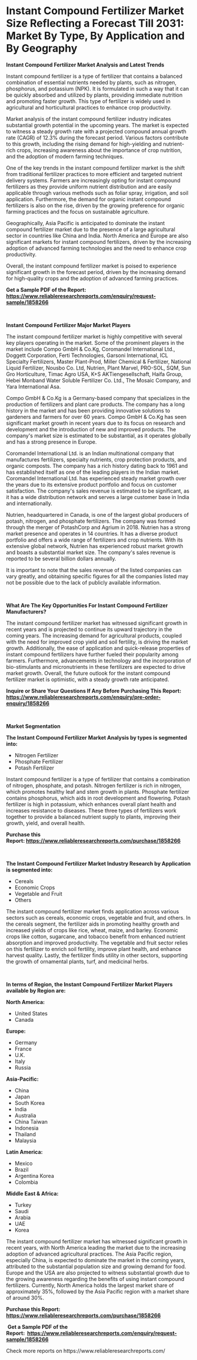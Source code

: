 <p><h1>Instant Compound Fertilizer Market Size Reflecting a Forecast Till 2031: Market By Type, By Application and By Geography</h1></p><p><strong>Instant Compound Fertilizer Market Analysis and Latest Trends</strong></p>
<p><p>Instant compound fertilizer is a type of fertilizer that contains a balanced combination of essential nutrients needed by plants, such as nitrogen, phosphorus, and potassium (NPK). It is formulated in such a way that it can be quickly absorbed and utilized by plants, providing immediate nutrition and promoting faster growth. This type of fertilizer is widely used in agricultural and horticultural practices to enhance crop productivity.</p><p>Market analysis of the instant compound fertilizer industry indicates substantial growth potential in the upcoming years. The market is expected to witness a steady growth rate with a projected compound annual growth rate (CAGR) of 12.3% during the forecast period. Various factors contribute to this growth, including the rising demand for high-yielding and nutrient-rich crops, increasing awareness about the importance of crop nutrition, and the adoption of modern farming techniques.</p><p>One of the key trends in the instant compound fertilizer market is the shift from traditional fertilizer practices to more efficient and targeted nutrient delivery systems. Farmers are increasingly opting for instant compound fertilizers as they provide uniform nutrient distribution and are easily applicable through various methods such as foliar spray, irrigation, and soil application. Furthermore, the demand for organic instant compound fertilizers is also on the rise, driven by the growing preference for organic farming practices and the focus on sustainable agriculture.</p><p>Geographically, Asia Pacific is anticipated to dominate the instant compound fertilizer market due to the presence of a large agricultural sector in countries like China and India. North America and Europe are also significant markets for instant compound fertilizers, driven by the increasing adoption of advanced farming technologies and the need to enhance crop productivity.</p><p>Overall, the instant compound fertilizer market is poised to experience significant growth in the forecast period, driven by the increasing demand for high-quality crops and the adoption of advanced farming practices.</p></p>
<p><strong>Get a Sample PDF of the Report:&nbsp; <a href="https://www.reliableresearchreports.com/enquiry/request-sample/1858266">https://www.reliableresearchreports.com/enquiry/request-sample/1858266</a></strong></p>
<p>&nbsp;</p>
<p><strong>Instant Compound Fertilizer Major Market Players</strong></p>
<p><p>The instant compound fertilizer market is highly competitive with several key players operating in the market. Some of the prominent players in the market include Compo GmbH & Co.Kg, Coromandel International Ltd., Doggett Corporation, Ferti Technologies, Garsoni International, ICL Specialty Fertilizers, Master Plant-Prod, Miller Chemical & Fertilizer, National Liquid Fertilizer, Nousbo Co. Ltd, Nutrien, Plant Marvel, PRO-SOL, SQM, Sun Gro Horticulture, Timac Agro USA, K+S AKTiengesellschaft, Haifa Group, Hebei Monband Water Soluble Fertilizer Co. Ltd., The Mosaic Company, and Yara International Asa.</p><p>Compo GmbH & Co.Kg is a Germany-based company that specializes in the production of fertilizers and plant care products. The company has a long history in the market and has been providing innovative solutions to gardeners and farmers for over 60 years. Compo GmbH & Co.Kg has seen significant market growth in recent years due to its focus on research and development and the introduction of new and improved products. The company's market size is estimated to be substantial, as it operates globally and has a strong presence in Europe.</p><p>Coromandel International Ltd. is an Indian multinational company that manufactures fertilizers, specialty nutrients, crop protection products, and organic composts. The company has a rich history dating back to 1961 and has established itself as one of the leading players in the Indian market. Coromandel International Ltd. has experienced steady market growth over the years due to its extensive product portfolio and focus on customer satisfaction. The company's sales revenue is estimated to be significant, as it has a wide distribution network and serves a large customer base in India and internationally.</p><p>Nutrien, headquartered in Canada, is one of the largest global producers of potash, nitrogen, and phosphate fertilizers. The company was formed through the merger of PotashCorp and Agrium in 2018. Nutrien has a strong market presence and operates in 14 countries. It has a diverse product portfolio and offers a wide range of fertilizers and crop nutrients. With its extensive global network, Nutrien has experienced robust market growth and boasts a substantial market size. The company's sales revenue is reported to be several billion dollars annually.</p><p>It is important to note that the sales revenue of the listed companies can vary greatly, and obtaining specific figures for all the companies listed may not be possible due to the lack of publicly available information.</p></p>
<p>&nbsp;</p>
<p><strong>What Are The Key Opportunities For Instant Compound Fertilizer Manufacturers?</strong></p>
<p><p>The instant compound fertilizer market has witnessed significant growth in recent years and is projected to continue its upward trajectory in the coming years. The increasing demand for agricultural products, coupled with the need for improved crop yield and soil fertility, is driving the market growth. Additionally, the ease of application and quick-release properties of instant compound fertilizers have further fueled their popularity among farmers. Furthermore, advancements in technology and the incorporation of bio-stimulants and micronutrients in these fertilizers are expected to drive market growth. Overall, the future outlook for the instant compound fertilizer market is optimistic, with a steady growth rate anticipated.</p></p>
<p><strong>Inquire or Share Your Questions If Any Before Purchasing This Report: <a href="https://www.reliableresearchreports.com/enquiry/pre-order-enquiry/1858266">https://www.reliableresearchreports.com/enquiry/pre-order-enquiry/1858266</a></strong></p>
<p>&nbsp;</p>
<p><strong>Market Segmentation</strong></p>
<p><strong>The Instant Compound Fertilizer Market Analysis by types is segmented into:</strong></p>
<p><ul><li>Nitrogen Fertilizer</li><li>Phosphate Fertilizer</li><li>Potash Fertilizer</li></ul></p>
<p><p>Instant compound fertilizer is a type of fertilizer that contains a combination of nitrogen, phosphate, and potash. Nitrogen fertilizer is rich in nitrogen, which promotes healthy leaf and stem growth in plants. Phosphate fertilizer contains phosphorus, which aids in root development and flowering. Potash fertilizer is high in potassium, which enhances overall plant health and increases resistance to diseases. These three types of fertilizers work together to provide a balanced nutrient supply to plants, improving their growth, yield, and overall health.</p></p>
<p><strong>Purchase this Report:&nbsp;<a href="https://www.reliableresearchreports.com/purchase/1858266">https://www.reliableresearchreports.com/purchase/1858266</a></strong></p>
<p>&nbsp;</p>
<p><strong>The Instant Compound Fertilizer Market Industry Research by Application is segmented into:</strong></p>
<p><ul><li>Cereals</li><li>Economic Crops</li><li>Vegetable and Fruit</li><li>Others</li></ul></p>
<p><p>The instant compound fertilizer market finds application across various sectors such as cereals, economic crops, vegetable and fruit, and others. In the cereals segment, the fertilizer aids in promoting healthy growth and increased yields of crops like rice, wheat, maize, and barley. Economic crops like cotton, sugarcane, and tobacco benefit from enhanced nutrient absorption and improved productivity. The vegetable and fruit sector relies on this fertilizer to enrich soil fertility, improve plant health, and enhance harvest quality. Lastly, the fertilizer finds utility in other sectors, supporting the growth of ornamental plants, turf, and medicinal herbs.</p></p>
<p>&nbsp;</p>
<p><strong>In terms of Region, the Instant Compound Fertilizer Market Players available by Region are:</strong></p>
<p>
    <p> <strong> North America: </strong>
        <ul>
            <li>United States</li>
            <li>Canada</li>
        </ul>
        </p> 
    <p> <strong> Europe: </strong>
        <ul>
            <li>Germany</li>
            <li>France</li>
            <li>U.K.</li>
            <li>Italy</li>
            <li>Russia</li>
        </ul>
        </p> 
    <p> <strong> Asia-Pacific: </strong>
        <ul>
            <li>China</li>
            <li>Japan</li>
            <li>South Korea</li>
            <li>India</li>
            <li>Australia</li>
            <li>China Taiwan</li>
            <li>Indonesia</li>
            <li>Thailand</li>
            <li>Malaysia</li>
        </ul>
        </p> 
    <p> <strong> Latin America: </strong>
        <ul>
            <li>Mexico</li>
            <li>Brazil</li>
            <li>Argentina Korea</li>
            <li>Colombia</li>
        </ul>
        </p> 
    <p> <strong> Middle East & Africa: </strong>
        <ul>
            <li>Turkey</li>
            <li>Saudi</li>
            <li>Arabia</li>
            <li>UAE</li>
            <li>Korea</li>
        </ul>
    </p>
    </p>
<p><p>The instant compound fertilizer market has witnessed significant growth in recent years, with North America leading the market due to the increasing adoption of advanced agricultural practices. The Asia Pacific region, especially China, is expected to dominate the market in the coming years, attributed to the substantial population size and growing demand for food. Europe and the USA are also projected to witness substantial growth due to the growing awareness regarding the benefits of using instant compound fertilizers. Currently, North America holds the largest market share of approximately 35%, followed by the Asia Pacific region with a market share of around 30%.</p></p>
<p><strong>Purchase this Report: <a href="https://www.reliableresearchreports.com/purchase/1858266">https://www.reliableresearchreports.com/purchase/1858266</a></strong></p>
<p>&nbsp;<strong>Get a Sample PDF of the Report:&nbsp;&nbsp;<a href="https://www.reliableresearchreports.com/enquiry/request-sample/1858266">https://www.reliableresearchreports.com/enquiry/request-sample/1858266</a></strong></p>
<p><strong></strong></p>
<p>Check more reports on https://www.reliableresearchreports.com/</p>